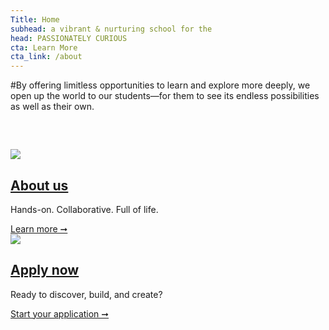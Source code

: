 ```yaml
---
Title: Home
subhead: a vibrant & nurturing school for the
head: PASSIONATELY CURIOUS
cta: Learn More
cta_link: /about
---
```


#By offering limitless opportunities to learn and explore more deeply, we open up the world to our students—for them to see its endless possibilities as well as their own.

<div class="row" style="margin-top:60px">
  <div class="column medium-6 align-center">
    <img src="%theme_url%/img/fingers-in-goo.jpg">
    <h2><a href="/about">About us</a></h2>
    <p>Hands-on. Collaborative. Full of life.</p>
    <a href="/about">Learn more ➞</a>
  </div>
  <div class="column medium-6 align-center">
    <img src="%theme_url%/img/balsa-wood.jpg">
    <h2><a href="/admissions/apply">Apply now</a></h2>
    <p>Ready to discover, build, and create?</p>
    <a href="/admissions/apply">Start your application ➞</a>
  </div>
</div>